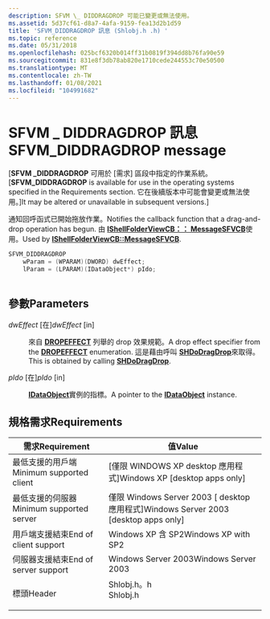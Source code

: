 ```yaml
---
description: SFVM \_ DIDDRAGDROP 可能已變更或無法使用。
ms.assetid: 5d37cf61-d8a7-4afa-9159-fea13d2b1d59
title: 'SFVM_DIDDRAGDROP 訊息 (Shlobj.h .h) '
ms.topic: reference
ms.date: 05/31/2018
ms.openlocfilehash: 025bcf6320b014ff31b0819f394dd8b76fa90e59
ms.sourcegitcommit: 831e8f3db78ab820e1710cede244553c70e50500
ms.translationtype: MT
ms.contentlocale: zh-TW
ms.lasthandoff: 01/08/2021
ms.locfileid: "104991682"
---
```

# <a name="sfvm_diddragdrop-message"></a><span data-ttu-id="5267c-103">SFVM \_ DIDDRAGDROP 訊息</span><span class="sxs-lookup"><span data-stu-id="5267c-103">SFVM\_DIDDRAGDROP message</span></span>

<span data-ttu-id="5267c-104">\[**SFVM \_DIDDRAGDROP** 可用於 [需求] 區段中指定的作業系統。</span><span class="sxs-lookup"><span data-stu-id="5267c-104">\[**SFVM\_DIDDRAGDROP** is available for use in the operating systems specified in the Requirements section.</span></span> <span data-ttu-id="5267c-105">它在後續版本中可能會變更或無法使用。\]</span><span class="sxs-lookup"><span data-stu-id="5267c-105">It may be altered or unavailable in subsequent versions.\]</span></span>

<span data-ttu-id="5267c-106">通知回呼函式已開始拖放作業。</span><span class="sxs-lookup"><span data-stu-id="5267c-106">Notifies the callback function that a drag-and-drop operation has begun.</span></span> <span data-ttu-id="5267c-107">由 [**IShellFolderViewCB：： MessageSFVCB**](/windows/win32/api/shlobj_core/nf-shlobj_core-ishellfolderviewcb-messagesfvcb)使用。</span><span class="sxs-lookup"><span data-stu-id="5267c-107">Used by [**IShellFolderViewCB::MessageSFVCB**](/windows/win32/api/shlobj_core/nf-shlobj_core-ishellfolderviewcb-messagesfvcb).</span></span>


```C++
SFVM_DIDDRAGDROP 
    wParam = (WPARAM)(DWORD) dwEffect;
    lParam = (LPARAM)(IDataObject*) pIdo;
            
```



## <a name="parameters"></a><span data-ttu-id="5267c-108">參數</span><span class="sxs-lookup"><span data-stu-id="5267c-108">Parameters</span></span>

<dl> <dt>

<span data-ttu-id="5267c-109">*dwEffect* \[在\]</span><span class="sxs-lookup"><span data-stu-id="5267c-109">*dwEffect* \[in\]</span></span>
</dt> <dd>

<span data-ttu-id="5267c-110">來自 [**DROPEFFECT**](../com/dropeffect-constants.md) 列舉的 drop 效果規範。</span><span class="sxs-lookup"><span data-stu-id="5267c-110">A drop effect specifier from the [**DROPEFFECT**](../com/dropeffect-constants.md) enumeration.</span></span> <span data-ttu-id="5267c-111">這是藉由呼叫 [**SHDoDragDrop**](/windows/desktop/api/shlobj_core/nf-shlobj_core-shdodragdrop)來取得。</span><span class="sxs-lookup"><span data-stu-id="5267c-111">This is obtained by calling [**SHDoDragDrop**](/windows/desktop/api/shlobj_core/nf-shlobj_core-shdodragdrop).</span></span>

</dd> <dt>

<span data-ttu-id="5267c-112">*pIdo* \[在\]</span><span class="sxs-lookup"><span data-stu-id="5267c-112">*pIdo* \[in\]</span></span>
</dt> <dd>

<span data-ttu-id="5267c-113">[**IDataObject**](/windows/win32/api/objidl/nn-objidl-idataobject)實例的指標。</span><span class="sxs-lookup"><span data-stu-id="5267c-113">A pointer to the [**IDataObject**](/windows/win32/api/objidl/nn-objidl-idataobject) instance.</span></span>

</dd> </dl>

## <a name="requirements"></a><span data-ttu-id="5267c-114">規格需求</span><span class="sxs-lookup"><span data-stu-id="5267c-114">Requirements</span></span>



| <span data-ttu-id="5267c-115">需求</span><span class="sxs-lookup"><span data-stu-id="5267c-115">Requirement</span></span> | <span data-ttu-id="5267c-116">值</span><span class="sxs-lookup"><span data-stu-id="5267c-116">Value</span></span> |
|-------------------------------------|-------------------------------------------------------------------------------------|
| <span data-ttu-id="5267c-117">最低支援的用戶端</span><span class="sxs-lookup"><span data-stu-id="5267c-117">Minimum supported client</span></span><br/> | <span data-ttu-id="5267c-118">\[僅限 WINDOWS XP desktop 應用程式\]</span><span class="sxs-lookup"><span data-stu-id="5267c-118">Windows XP \[desktop apps only\]</span></span><br/>                                         |
| <span data-ttu-id="5267c-119">最低支援的伺服器</span><span class="sxs-lookup"><span data-stu-id="5267c-119">Minimum supported server</span></span><br/> | <span data-ttu-id="5267c-120">僅限 Windows Server 2003 \[ desktop 應用程式\]</span><span class="sxs-lookup"><span data-stu-id="5267c-120">Windows Server 2003 \[desktop apps only\]</span></span><br/>                                |
| <span data-ttu-id="5267c-121">用戶端支援結束</span><span class="sxs-lookup"><span data-stu-id="5267c-121">End of client support</span></span><br/>    | <span data-ttu-id="5267c-122">Windows XP 含 SP2</span><span class="sxs-lookup"><span data-stu-id="5267c-122">Windows XP with SP2</span></span><br/>                                                      |
| <span data-ttu-id="5267c-123">伺服器支援結束</span><span class="sxs-lookup"><span data-stu-id="5267c-123">End of server support</span></span><br/>    | <span data-ttu-id="5267c-124">Windows Server 2003</span><span class="sxs-lookup"><span data-stu-id="5267c-124">Windows Server 2003</span></span><br/>                                                      |
| <span data-ttu-id="5267c-125">標頭</span><span class="sxs-lookup"><span data-stu-id="5267c-125">Header</span></span><br/>                   | <dl> <span data-ttu-id="5267c-126"><dt>Shlobj.h。h</dt></span><span class="sxs-lookup"><span data-stu-id="5267c-126"><dt>Shlobj.h</dt></span></span> </dl> |



 

 
